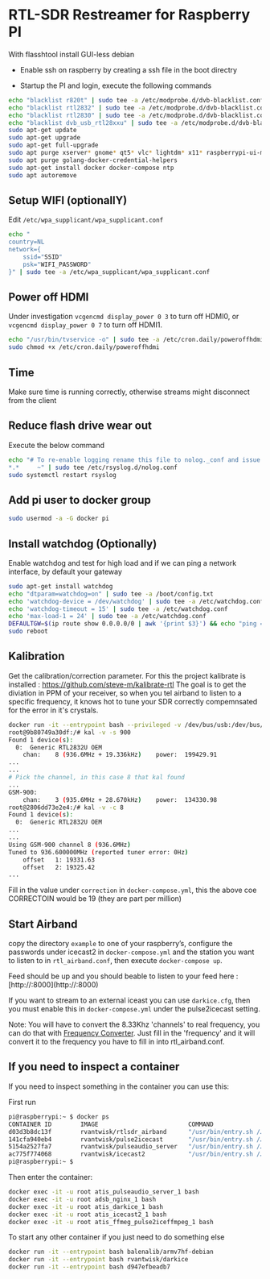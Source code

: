 # RTL-SDR Restreamer for Raspberry PI

With flasshtool install GUI-less debian

- Enable ssh on raspberry by creating a ssh file in the boot directry

- Startup the PI and login, execute the following commands

```bash
echo "blacklist r820t" | sudo tee -a /etc/modprobe.d/dvb-blacklist.conf
echo "blacklist rtl2832" | sudo tee -a /etc/modprobe.d/dvb-blacklist.conf
echo "blacklist rtl2830" | sudo tee -a /etc/modprobe.d/dvb-blacklist.conf
echo "blacklist dvb_usb_rtl28xxu" | sudo tee -a /etc/modprobe.d/dvb-blacklist.conf
sudo apt-get update
sudo apt-get upgrade
sudo apt-get full-upgrade 
sudo apt purge xserver* gnome* qt5* vlc* lightdm* x11* raspberrypi-ui-mods 
sudo apt purge golang-docker-credential-helpers
sudo apt-get install docker docker-compose ntp
sudo apt autoremove
```

## Setup WIFI (optionallY)

Edit `/etc/wpa_supplicant/wpa_supplicant.conf`
```bash
echo "
country=NL
network={
    ssid="SSID"
    psk="WIFI_PASSWORD"
}" | sudo tee -a /etc/wpa_supplicant/wpa_supplicant.conf
```

## Power off HDMI

Under investigation `vcgencmd display_power 0 3` to turn off HDMI0, or `vcgencmd display_power 0 7` to turn off HDMI1.

```bash
echo "/usr/bin/tvservice -o" | sudo tee -a /etc/cron.daily/poweroffhdmi
sudo chmod +x /etc/cron.daily/poweroffhdmi
```


## Time
Make sure time is running correctly, otherwise streams might disconnect from the client

## Reduce flash drive wear out

Execute the below command

```bash
echo "# To re-enable logging rename this file to nolog._conf and issue 'systemctl restart rsyslog'
*.*     ~" | sudo tee /etc/rsyslog.d/nolog.conf
sudo systemctl restart rsyslog
```

## Add pi user to docker group

```bash
sudo usermod -a -G docker pi
```

## Install watchdog (Optionally)

Enable watchdog and test for high load and if we can ping a network interface, by default your gateway

```bash
sudo apt-get install watchdog
echo "dtparam=watchdog=on" | sudo tee -a /boot/config.txt
echo 'watchdog-device = /dev/watchdog' | sudo tee -a /etc/watchdog.conf
echo 'watchdog-timeout = 15' | sudo tee -a /etc/watchdog.conf
echo 'max-load-1 = 24' | sudo tee -a /etc/watchdog.conf
DEFAULTGW=$(ip route show 0.0.0.0/0 | awk '{print $3}') && echo "ping = $DEFAULTGW" | sudo tee -a /etc/watchdog.conf
sudo reboot
```

## Kalibration

Get the calibration/correction parameter.
For this the project kalibrate is installed : https://github.com/steve-m/kalibrate-rtl
The goal is to get the diviation in PPM of your receiver, so when you tel airband to listen to a specific frequency, it knows hot to tune your SDR correctly compemnsated for the error in it's crystals.

```bash
docker run -it --entrypoint bash --privileged -v /dev/bus/usb:/dev/bus/usb rvantwisk/rtlsdr_airband:202110042022
root@9b80749a30df:/# kal -v -s 900
Found 1 device(s):
  0:  Generic RTL2832U OEM
    chan:    8 (936.6MHz + 19.336kHz)    power:  199429.91
...
...
# Pick the channel, in this case 8 that kal found
...
GSM-900:
    chan:    3 (935.6MHz + 28.670kHz)    power:  134330.98
root@2806dd73e2e4:/# kal -v -c 8
Found 1 device(s):
  0:  Generic RTL2832U OEM
...
...
Using GSM-900 channel 8 (936.6MHz)
Tuned to 936.600000MHz (reported tuner error: 0Hz)
	offset   1: 19331.63
	offset   2: 19325.42
...
```

Fill in the value under `correction` in `docker-compose.yml`, this the above coe CORRECTOIN would be 19 (they are part per million)

## Start Airband

copy the directory `example` to one of your raspberry’s, configure the passwords under icecast2 in `docker-compose.yml` and the station you want to listen to in `rtl_airband.conf`, then execute `docker-compose up`.

Feed should be up and you should beable to listen to your feed here : [http://<IP RASPBERRY>:8000](http://<IP RASPBERRY>:8000)

If you want to stream to an external iceast you can use `darkice.cfg`, then you must enable this in `docker-compose.yml`
under the pulse2icecast setting.

Note: You will have to convert the 8.33Khz 'channels' to real frequency, you can do that with [Frequency Converter](https://radioreferenceuk.co.uk/airband-8.33khz-converter.php?channel=).
Just fill in the 'frequency' and it will convert it to the frequency you have to fill in into rtl_airband.conf.



## If you need to inspect a container

If you need to inspect something in the container you can use this:

First run

```bash
pi@raspberrypi:~ $ docker ps
CONTAINER ID        IMAGE                         COMMAND                  CREATED             STATUS              PORTS                    NAMES
d03d3b8dc13f        rvantwisk/rtlsdr_airband      "/usr/bin/entry.sh /…"   8 minutes ago       Up 8 minutes                                 atis_rtlsdr_airband_1
141cfa940eb4        rvantwisk/pulse2icecast       "/usr/bin/entry.sh /…"   8 minutes ago       Up 8 minutes                                 atis_pulse2icecast_1
5154a2527fa7        rvantwisk/pulseaudio_server   "/usr/bin/entry.sh /…"   8 minutes ago       Up 8 minutes        0.0.0.0:4713->4713/tcp   atis_pulseaudio_server_1
ac775f774068        rvantwisk/icecast2            "/usr/bin/entry.sh /…"   45 minutes ago      Up 8 minutes        0.0.0.0:8000->8000/tcp   atis_icecast2_1
pi@raspberrypi:~ $
```

Then enter the container:

```bash
docker exec -it -u root atis_pulseaudio_server_1 bash
docker exec -it -u root adsb_nginx_1 bash
docker exec -it -u root atis_darkice_1 bash
docker exec -it -u root atis_icecast2_1 bash
docker exec -it -u root atis_ffmeg_pulse2iceffmpeg_1 bash
```

To start any other container if you just need to do something else

```bash
docker run -it --entrypoint bash balenalib/armv7hf-debian 
docker run -it --entrypoint bash rvantwisk/darkice
docker run -it --entrypoint bash d947efbeadb7

```

